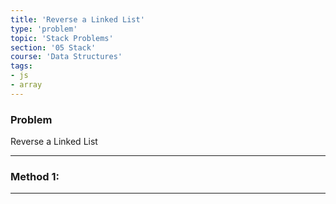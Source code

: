 ```yaml
---
title: 'Reverse a Linked List'
type: 'problem'
topic: 'Stack Problems'
section: '05 Stack'
course: 'Data Structures'
tags:
- js
- array
---
```

### Problem
Reverse a Linked List

---
### Method 1:



---